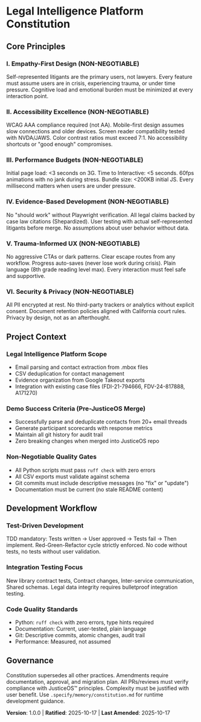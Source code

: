 # Legal Intelligence Platform Constitution
<!-- JusticeOS™-aligned constitutional principles for legal technology -->

## Core Principles

### I. Empathy-First Design (NON-NEGOTIABLE)
Self-represented litigants are the primary users, not lawyers. Every feature must assume users are in crisis, experiencing trauma, or under time pressure. Cognitive load and emotional burden must be minimized at every interaction point.

### II. Accessibility Excellence (NON-NEGOTIABLE)
WCAG AAA compliance required (not AA). Mobile-first design assumes slow connections and older devices. Screen reader compatibility tested with NVDA/JAWS. Color contrast ratios must exceed 7:1. No accessibility shortcuts or "good enough" compromises.

### III. Performance Budgets (NON-NEGOTIABLE)
Initial page load: <3 seconds on 3G. Time to Interactive: <5 seconds. 60fps animations with no jank during stress. Bundle size: <200KB initial JS. Every millisecond matters when users are under pressure.

### IV. Evidence-Based Development (NON-NEGOTIABLE)
No "should work" without Playwright verification. All legal claims backed by case law citations (Shepardized). User testing with actual self-represented litigants before merge. No assumptions about user behavior without data.

### V. Trauma-Informed UX (NON-NEGOTIABLE)
No aggressive CTAs or dark patterns. Clear escape routes from any workflow. Progress auto-saves (never lose work during crisis). Plain language (8th grade reading level max). Every interaction must feel safe and supportive.

### VI. Security & Privacy (NON-NEGOTIABLE)
All PII encrypted at rest. No third-party trackers or analytics without explicit consent. Document retention policies aligned with California court rules. Privacy by design, not as an afterthought.

## Project Context

### Legal Intelligence Platform Scope
- Email parsing and contact extraction from .mbox files
- CSV deduplication for contact management  
- Evidence organization from Google Takeout exports
- Integration with existing case files (FDI-21-794666, FDV-24-817888, A171270)

### Demo Success Criteria (Pre-JusticeOS Merge)
- Successfully parse and deduplicate contacts from 20+ email threads
- Generate participant scorecards with response metrics
- Maintain all git history for audit trail
- Zero breaking changes when merged into JusticeOS repo

### Non-Negotiable Quality Gates
- All Python scripts must pass `ruff check` with zero errors
- All CSV exports must validate against schema
- Git commits must include descriptive messages (no "fix" or "update")
- Documentation must be current (no stale README content)

## Development Workflow

### Test-Driven Development
TDD mandatory: Tests written → User approved → Tests fail → Then implement. Red-Green-Refactor cycle strictly enforced. No code without tests, no tests without user validation.

### Integration Testing Focus
New library contract tests, Contract changes, Inter-service communication, Shared schemas. Legal data integrity requires bulletproof integration testing.

### Code Quality Standards
- Python: `ruff check` with zero errors, type hints required
- Documentation: Current, user-tested, plain language
- Git: Descriptive commits, atomic changes, audit trail
- Performance: Measured, not assumed

## Governance

Constitution supersedes all other practices. Amendments require documentation, approval, and migration plan. All PRs/reviews must verify compliance with JusticeOS™ principles. Complexity must be justified with user benefit. Use `.specify/memory/constitution.md` for runtime development guidance.

**Version**: 1.0.0 | **Ratified**: 2025-10-17 | **Last Amended**: 2025-10-17